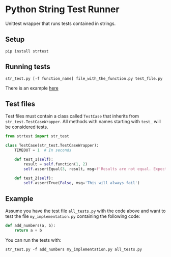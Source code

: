 # Python String Test Runner

Unittest wrapper that runs tests contained in strings.

## Setup

    pip install strtest

## Running tests

    str_test.py [-f function_name] file_with_the_function.py test_file.py

There is an example [here](#example)

## Test files

Test files must contain a class called `TestCase` that inherits from `str_test.TestCaseWrapper`. All methods with names starting with `test_` will be considered tests.

```python
from strtest import str_test

class TestCase(str_test.TestCaseWrapper):
    TIMEOUT = 1  # In seconds

    def test_1(self):
        result = self.function(1, 2)
        self.assertEqual(3, result, msg=f'Results are not equal. Expected: 3. Got: {result}')

    def test_2(self):
        self.assertTrue(False, msg='This will always fail')
```

## Example

Assume you have the test file `all_tests.py` with the code above and want to test the file `my_implementation.py` containing the following code:

```python
def add_numbers(a, b):
    return a + b
```

You can run the tests with:

    str_test.py -f add_numbers my_implementation.py all_tests.py

